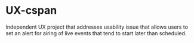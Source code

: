 # UX-cspan
Independent UX project that addresses usability issue that allows users to set an alert for airing of live events that tend to start later than scheduled.
